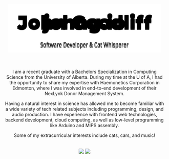 <!-- Project Header -->
<div align="center">
	<a href="https://johng.io" title="John's Portfolio">
	<picture>
		<source media="(prefers-reduced-motion)" srcset="logo-static.svg" />
		<img class="projectLogo" src="logo-animated.svg" alt="Project logo" title="Project logo" width="480" height="150">
	</a>
	<br><br><br>
	<p class="projectDesc">
I am a recent graduate with a Bachelors Specialization in Computing Science from the University of Alberta. During my time at the U of A, I had the opportunity to share my expertise with Haemonetics Corporation in Edmonton, where I was involved in end-to-end development of their NexLynk Donor Management System.

Having a natural interest in science has allowed me to become familiar with a wide variety of tech related subjects including programming, design, and audio production. I have experience with frontend web technologies, backend development, cloud computing, as well as low-level programming like Arduino and MIPS assembly.

Some of my extracurricular interests include cats, cars, and music!
	</p>
	<br/>
	<a title="Github Stats">
		<picture>
			<source media="(prefers-color-scheme: light)" srcset="https://github-readme-stats.johng.io/api?username=jerboa88&custom_title=Github%20Stats&count_private=true&include_all_commits=true&show_icons=true&hide_border=true&bg_color=0000&text_color=FFF&title_color=0F766E&icon_color=0F766E" />
			<img align="center" src="https://github-readme-stats.johng.io/api?username=jerboa88&custom_title=Github%20Stats&count_private=true&include_all_commits=true&show_icons=true&hide_border=true&bg_color=0000&text_color=FFF&title_color=FB7185&icon_color=FB7185" />
		</picture>
	</a>
	<a title="Most Used Languages">
		<picture>
			<source media="(prefers-color-scheme: light)" srcset="https://github-readme-stats.johng.io/api/top-langs?username=jerboa88&layout=compact&langs_count=8&hide_border=true&bg_color=0000&text_color=FFF&title_color=0F766E&icon_color=0F766E" />
			<img align="center" src="https://github-readme-stats.johng.io/api/top-langs?username=jerboa88&layout=compact&langs_count=8&hide_border=true&bg_color=0000&text_color=FFF&title_color=FB7185&icon_color=FB7185" />
		</picture>
	</a>
</div>
